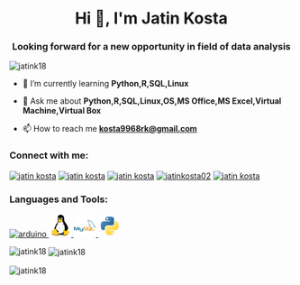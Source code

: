 <h1 align="center">Hi 👋, I'm Jatin Kosta</h1>
<h3 align="center">Looking forward for a new opportunity in field of data analysis</h3>

<p align="left"> <img src="https://komarev.com/ghpvc/?username=jatink18&label=Profile%20views&color=0e75b6&style=flat" alt="jatink18" /> </p>

- 🌱 I’m currently learning **Python,R,SQL,Linux**

- 💬 Ask me about **Python,R,SQL,Linux,OS,MS Office,MS Excel,Virtual Machine,Virtual Box**

- 📫 How to reach me **kosta9968rk@gmail.com**

<h3 align="left">Connect with me:</h3>
<p align="left">
<a href="https://linkedin.com/in/jatin kosta" target="blank"><img align="center" src="https://raw.githubusercontent.com/rahuldkjain/github-profile-readme-generator/master/src/images/icons/Social/linked-in-alt.svg" alt="jatin kosta" height="30" width="40" /></a>
<a href="https://kaggle.com/jatin kosta" target="blank"><img align="center" src="https://raw.githubusercontent.com/rahuldkjain/github-profile-readme-generator/master/src/images/icons/Social/kaggle.svg" alt="jatin kosta" height="30" width="40" /></a>
<a href="https://fb.com/jatin kosta" target="blank"><img align="center" src="https://raw.githubusercontent.com/rahuldkjain/github-profile-readme-generator/master/src/images/icons/Social/facebook.svg" alt="jatin kosta" height="30" width="40" /></a>
<a href="https://instagram.com/jatinkosta02" target="blank"><img align="center" src="https://raw.githubusercontent.com/rahuldkjain/github-profile-readme-generator/master/src/images/icons/Social/instagram.svg" alt="jatinkosta02" height="30" width="40" /></a>
<a href="https://www.hackerrank.com/jatin kosta" target="blank"><img align="center" src="https://raw.githubusercontent.com/rahuldkjain/github-profile-readme-generator/master/src/images/icons/Social/hackerrank.svg" alt="jatin kosta" height="30" width="40" /></a>
</p>

<h3 align="left">Languages and Tools:</h3>
<p align="left"> <a href="https://www.arduino.cc/" target="_blank" rel="noreferrer"> <img src="https://cdn.worldvectorlogo.com/logos/arduino-1.svg" alt="arduino" width="40" height="40"/> </a> <a href="https://www.linux.org/" target="_blank" rel="noreferrer"> <img src="https://raw.githubusercontent.com/devicons/devicon/master/icons/linux/linux-original.svg" alt="linux" width="40" height="40"/> </a> <a href="https://www.mysql.com/" target="_blank" rel="noreferrer"> <img src="https://raw.githubusercontent.com/devicons/devicon/master/icons/mysql/mysql-original-wordmark.svg" alt="mysql" width="40" height="40"/> </a> <a href="https://www.python.org" target="_blank" rel="noreferrer"> <img src="https://raw.githubusercontent.com/devicons/devicon/master/icons/python/python-original.svg" alt="python" width="40" height="40"/> </a> </p>

<p><img align="left" src="https://github-readme-stats.vercel.app/api/top-langs?username=jatink18&show_icons=true&locale=en&layout=compact" alt="jatink18" /></p>

<p>&nbsp;<img align="center" src="https://github-readme-stats.vercel.app/api?username=jatink18&show_icons=true&locale=en" alt="jatink18" /></p>

<p><img align="center" src="https://github-readme-streak-stats.herokuapp.com/?user=jatink18&" alt="jatink18" /></p>
